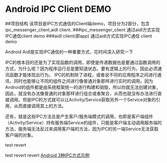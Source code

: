 # Android IPC Client DEMO
##项目结构
该项目是IPC方式通信的Client端demo，项目分为2部分，包含ipc_messenger_client,aidl client.
###ipc_messenger_client
通过aidl方式实现IPC通信client demo
###aidl client(即app)
通过aidl方式实现IPC通信 client demo

Android Aidl是实现IPC通信的一种重要方式，花时间深入研究一下

IPC的根本目的还是为了实现函数的调用，即使是传递数据也是要通过函数调用的方式，为什么呢？因为程序运行总是要知道状态，要有逻辑上的行为，因此必须通讯函数才能体现出行为。
IPC的机制除了进程，或者说不同的应用程序之间进行通讯，同时也能够让不同的组件之间进行像普通对象那样进行实时的调用。因为Android的组件都是由系统框架统一的进行构建和销毁，所以你就无法创建对象，因此，就没有办法像普通的对象那样进行组合或者聚合，从而也就没有办法进行直接调用。但是IPC的方式就可以让Activity/Service获取另外一个Service对象的引用，从而直接调用其上的方法。

还有，就是这些IPC方法总是产生客户/服务端模式的调用，也即是客户端组件（Activity/Service）持有服务端Service的组件，只能是客户端主动调用服务端的方法，服务端无法反过来调用客户端的方法，因为IPC的另一端Service无法获取客户端的对象。

test revert


test revert revert
[Android 3种IPC方式示例](http://blog.csdn.net/hitlion2008/article/details/9773251/)
